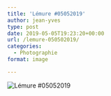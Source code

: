 ```yaml
---
title: 'Lémure #05052019'
author: jean-yves
type: post
date: 2019-05-05T19:23:20+00:00
url: /lemure-050502019/
categories:
  - Photographie
format: image

---
```

![Lémure #05052019](./dsc2945.jpg)